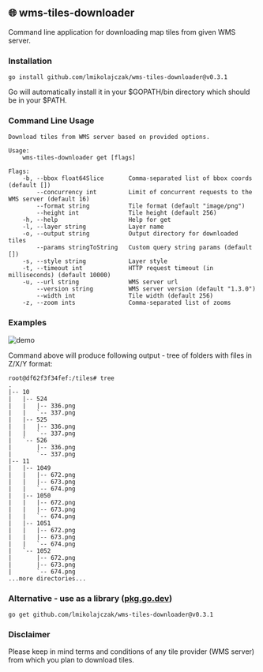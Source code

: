 ## 🌐 wms-tiles-downloader

Command line application for downloading map tiles from given WMS server.

### Installation

```
go install github.com/lmikolajczak/wms-tiles-downloader@v0.3.1
```

Go will automatically install it in your $GOPATH/bin directory which should be in your $PATH.

### Command Line Usage

```
Download tiles from WMS server based on provided options.

Usage:
    wms-tiles-downloader get [flags]

Flags:
    -b, --bbox float64Slice       Comma-separated list of bbox coords (default [])
        --concurrency int         Limit of concurrent requests to the WMS server (default 16)
        --format string           Tile format (default "image/png")
        --height int              Tile height (default 256)
    -h, --help                    Help for get
    -l, --layer string            Layer name
    -o, --output string           Output directory for downloaded tiles
        --params stringToString   Custom query string params (default [])
    -s, --style string            Layer style
    -t, --timeout int             HTTP request timeout (in milliseconds) (default 10000)
    -u, --url string              WMS server url
        --version string          WMS server version (default "1.3.0")
        --width int               Tile width (default 256)
    -z, --zoom ints               Comma-separated list of zooms
```

### Examples

![demo](https://user-images.githubusercontent.com/10035716/219978042-a9df3807-34ca-4829-842e-c295714453a2.gif)

Command above will produce following output - tree of folders with files in Z/X/Y format:

```
root@df62f3f34fef:/tiles# tree
.
|-- 10
|   |-- 524
|   |   |-- 336.png
|   |   `-- 337.png
|   |-- 525
|   |   |-- 336.png
|   |   `-- 337.png
|   `-- 526
|       |-- 336.png
|       `-- 337.png
|-- 11
|   |-- 1049
|   |   |-- 672.png
|   |   |-- 673.png
|   |   `-- 674.png
|   |-- 1050
|   |   |-- 672.png
|   |   |-- 673.png
|   |   `-- 674.png
|   |-- 1051
|   |   |-- 672.png
|   |   |-- 673.png
|   |   `-- 674.png
|   `-- 1052
|       |-- 672.png
|       |-- 673.png
|       `-- 674.png
...more directories...
```

### Alternative - use as a library ([pkg.go.dev](https://pkg.go.dev/github.com/lmikolajczak/wms-tiles-downloader/wms))

```
go get github.com/lmikolajczak/wms-tiles-downloader@v0.3.1
```

### Disclaimer

Please keep in mind terms and conditions of any tile provider (WMS server) from which you plan to download tiles.
